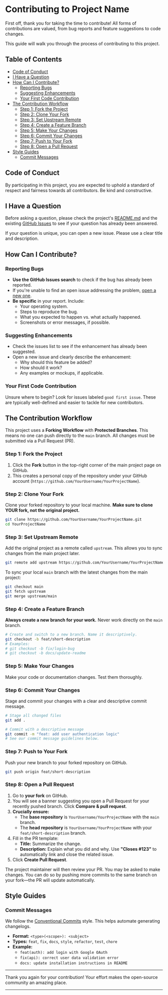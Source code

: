 # Contributing to Project Name

First off, thank you for taking the time to contribute! All forms of contributions are valued, from bug reports and feature suggestions to code changes.

This guide will walk you through the process of contributing to this project.

## Table of Contents

- [Code of Conduct](#code-of-conduct)
- [I Have a Question](#i-have-a-question)
- [How Can I Contribute?](#how-can-i-contribute)
  - [Reporting Bugs](#reporting-bugs)
  - [Suggesting Enhancements](#suggesting-enhancements)
  - [Your First Code Contribution](#your-first-code-contribution)
- [The Contribution Workflow](#the-contribution-workflow)
  - [Step 1: Fork the Project](#step-1-fork-the-project)
  - [Step 2: Clone Your Fork](#step-2-clone-your-fork)
  - [Step 3: Set Upstream Remote](#step-3-set-upstream-remote)
  - [Step 4: Create a Feature Branch](#step-4-create-a-feature-branch)
  - [Step 5: Make Your Changes](#step-5-make-your-changes)
  - [Step 6: Commit Your Changes](#step-6-commit-your-changes)
  - [Step 7: Push to Your Fork](#step-7-push-to-your-fork)
  - [Step 8: Open a Pull Request](#step-8-open-a-pull-request)
- [Style Guides](#style-guides)
  - [Commit Messages](#commit-messages)

## Code of Conduct

By participating in this project, you are expected to uphold a standard of respect and fairness towards all contributors. Be kind and constructive.

## I Have a Question

Before asking a question, please check the project's [README.md](./README.md) and the existing [GitHub Issues](https://github.com/Prathamesh-Godse/wordpress-server-scripts/issues) to see if your question has already been answered.

If your question is unique, you can open a new issue. Please use a clear title and description.

## How Can I Contribute?

### Reporting Bugs

- **Use the GitHub Issues search** to check if the bug has already been reported.
- If you're unable to find an open issue addressing the problem, [open a new one](https://github.com/Prathamesh-Godse/wordpress-server-scripts/issues/new).
- **Be specific** in your report. Include:
  - Your operating system.
  - Steps to reproduce the bug.
  - What you expected to happen vs. what actually happened.
  - Screenshots or error messages, if possible.

### Suggesting Enhancements

- Check the issues list to see if the enhancement has already been suggested.
- Open a new issue and clearly describe the enhancement:
  - Why should this feature be added?
  - How should it work?
  - Any examples or mockups, if applicable.

### Your First Code Contribution

Unsure where to begin? Look for issues labeled `good first issue`. These are typically well-defined and easier to tackle for new contributors.

## The Contribution Workflow

This project uses a **Forking Workflow** with **Protected Branches**. This means no one can push directly to the `main` branch. All changes must be submitted via a Pull Request (PR).

### Step 1: Fork the Project

1. Click the **Fork** button in the top-right corner of the main project page on GitHub.
2. This creates a personal copy of the repository under your GitHub account (`https://github.com/YourUsername/YourProjectName`).

### Step 2: Clone Your Fork

Clone your forked repository to your local machine. **Make sure to clone YOUR fork, not the original project.**

```bash
git clone https://github.com/YourUsername/YourProjectName.git
cd YourProjectName
```

### Step 3: Set Upstream Remote

Add the original project as a remote called `upstream`. This allows you to sync changes from the main project later.

```bash
git remote add upstream https://github.com/YourUsername/YourProjectName.git
```

To sync your local `main` branch with the latest changes from the main project:

```bash
git checkout main
git fetch upstream
git merge upstream/main
```

### Step 4: Create a Feature Branch

**Always create a new branch for your work.** Never work directly on the `main` branch.

```bash
# Create and switch to a new branch. Name it descriptively.
git checkout -b feat/short-description
# Examples:
# git checkout -b fix/login-bug
# git checkout -b docs/update-readme
```

### Step 5: Make Your Changes

Make your code or documentation changes. Test them thoroughly.

### Step 6: Commit Your Changes

Stage and commit your changes with a clear and descriptive commit message.

```bash
# Stage all changed files
git add .

# Commit with a descriptive message
git commit -m "feat: add user authentication logic"
# See our commit message guidelines below.
```

### Step 7: Push to Your Fork

Push your new branch to your forked repository on GitHub.

```bash
git push origin feat/short-description
```

### Step 8: Open a Pull Request

1. Go to **your fork** on GitHub.
2. You will see a banner suggesting you open a Pull Request for your recently pushed branch. Click **Compare & pull request**.
3. **Crucially ensure:**
   - The **base repository** is `YourUsername/YourProjectName` with the `main` branch.
   - The **head repository** is `YourUsername/YourProjectName` with your `feat/short-description` branch.
4. Fill in the PR template:
   - **Title:** Summarize the change.
   - **Description:** Explain what you did and why. Use **"Closes #123"** to automatically link and close the related issue.
5. Click **Create Pull Request**.

The project maintainer will then review your PR. You may be asked to make changes. You can do so by pushing more commits to the same branch on your fork—the PR will update automatically.

## Style Guides

### Commit Messages

We follow the [Conventional Commits](https://www.conventionalcommits.org/) style. This helps automate generating changelogs.

- **Format:** `<type>(<scope>): <subject>`
- **Types:** `feat`, `fix`, `docs`, `style`, `refactor`, `test`, `chore`
- **Example:**
  - `feat(auth): add login with Google OAuth`
  - `fix(api): correct user data validation error`
  - `docs: update installation instructions in README`

---

Thank you again for your contribution! Your effort makes the open-source community an amazing place.

---
